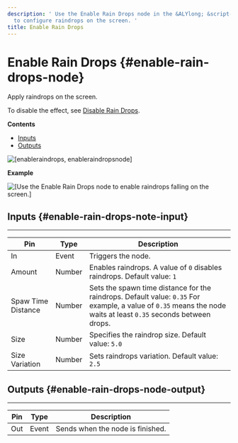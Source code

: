 ```yaml
---
description: ' Use the Enable Rain Drops node in the &ALYlong; &script-canvas; editor
  to configure raindrops on the screen. '
title: Enable Rain Drops
---
```

# Enable Rain Drops {#enable-rain-drops-node}

Apply raindrops on the screen\.

To disable the effect, see [Disable Rain Drops](/docs/userguide/rendering/disable/rain-drops-node.md)\.

**Contents**
+ [Inputs](#enable-rain-drops-note-input)
+ [Outputs](#enable-rain-drops-node-output)

![\[enableraindrops, enableraindropsnode\]](/images/userguide/scripting/script-canvas/scriptcanvasnodes/script-canvas-enable-rain-drops-node.png)

**Example**

![\[Use the Enable Rain Drops node to enable raindrops falling on the screen.\]](/images/userguide/scripting/script-canvas/scriptcanvasnodes/enable-rain-drops-node-example.gif)

## Inputs {#enable-rain-drops-note-input}


****

| Pin | Type | Description |
| --- | --- | --- |
| In | Event |  Triggers the node\.  |
| Amount | Number |  Enables raindrops\. A value of `0` disables raindrops\. Default value: `1`  |
| Spaw Time Distance | Number |  Sets the spawn time distance for the raindrops\.  Default value: `0.35` For example, a value of `0.35` means the node waits at least `0.35` seconds between drops\.  |
|  Size  | Number |  Specifies the raindrop size\. Default value: `5.0`  |
| Size Variation | Number |  Sets raindrops variation\. Default value: `2.5`  |

## Outputs {#enable-rain-drops-node-output}


****

| Pin | Type | Description |
| --- | --- | --- |
| Out | Event | Sends when the node is finished\. |